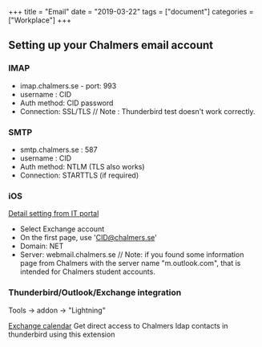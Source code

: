 +++
title =  "Email"
date = "2019-03-22"
tags = ["document"]
categories = ["Workplace"]
+++

## Setting up your Chalmers email account


### IMAP
- imap.chalmers.se - port: 993
- username : CID
- Auth method: CID password
- Connection: SSL/TLS
// Note : Thunderbird test doesn't work correctly.

### SMTP
- smtp.chalmers.se : 587
- username : CID
- Auth method: NTLM (TLS also works)
- Connection: STARTTLS (if required)

### iOS
[Detail setting from IT portal](https://it.portal.chalmers.se/itportal/MobilSurfPlattaApple/Epost)
- Select Exchange account
- On the first page, use 'CID@chalmers.se'
- Domain: NET
- Server: webmail.chalmers.se
// Note: if you found some information page from Chalmers with the server name "m.outlook.com", that is intended for Chalmers student accounts.

### Thunderbird/Outlook/Exchange integration
Tools -> addon -> "Lightning"

[Exchange calendar](https://github.com/Ericsson/exchangecalendar/releases) Get direct access to Chalmers ldap contacts in thunderbird using this extension
